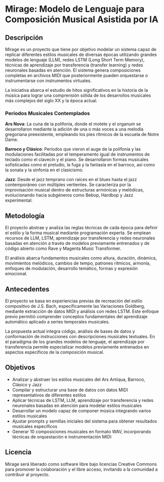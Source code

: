 # Mirage: Modelo de Lenguaje para Composición Musical Asistida por IA

## Descripción

Mirage es un proyecto que tiene por objetivo modelar un sistema capaz de replicar diferentes estilos musicales de diversas épocas utilizando grandes modelos de lenguaje (LLM), redes LSTM (Long Short Term Memory), técnicas de aprendizaje por transferencia (transfer learning) y redes neuronales basadas en atención. El sistema genera composiciones completas en archivos MIDI que posteriormente pueden orquestarse o instrumentarse con instrumentos virtuales.

La iniciativa abarca el estudio de hitos significativos en la historia de la música para lograr una comprensión sólida de los desarrollos musicales más complejos del siglo XX y la época actual.

### Períodos Musicales Contemplados

**Ars Nova**: La cuna de la polifonía, donde el motete y el organum se desarrollaron mediante la adición de una o más voces a una melodía gregoriana preexistente, empleando los pies rítmicos de la escuela de Notre Dame.

**Barroco y Clásico**: Períodos que vieron el auge de la polifonía y las modulaciones facilitadas por el temperamento igual de instrumentos de teclado como el clavecín y el piano. Se desarrollaron formas musicales sofisticadas como el preludio, la fuga y la fantasía en el barroco, así como la sonata y la sinfonía en el clasicismo.

**Jazz**: Desde el jazz temprano con raíces en el blues hasta el jazz contemporáneo con múltiples vertientes. Se caracteriza por la improvisación musical dentro de estructuras armónicas y melódicas, evolucionando hacia subgéneros como Bebop, Hardbop y Jazz experimental.

## Metodología

El proyecto abstrae y analiza las reglas técnicas de cada época para definir el estilo y la forma musical mediante programación experta. Se emplean recursos de LLM, LSTM, aprendizaje por transferencia y redes neuronales basadas en atención a través de modelos previamente entrenados y de código abierto como Rave y Magenta Music Transformer.

El análisis abarca fundamentos musicales como altura, duración, dinámica, movimientos melódicos, cambios de tempo, patrones rítmicos, armonía, enfoques de modulación, desarrollo temático, formas y expresión emocional.

## Antecedentes

El proyecto se basa en experiencias previas de recreación del estilo compositivo de J.S. Bach, específicamente las Variaciones Goldberg, mediante extracción de datos MIDI y análisis con redes LSTM. Este enfoque previo permitió comprender conceptos fundamentales del aprendizaje automático aplicado a series temporales musicales.

La propuesta actual integra código, análisis de bases de datos y conformación de instrucciones con descripciones musicales textuales. En el paradigma de los grandes modelos de lenguaje, el aprendizaje por transferencia permite especializar modelos previamente entrenados en aspectos específicos de la composición musical.

## Objetivos

- Analizar y abstraer los estilos musicales del Ars Antiqua, Barroco, Clásico y Jazz
- Compilar y estructurar una base de datos con datos MIDI representativos de diferentes estilos
- Aplicar técnicas de LSTM, LLM, aprendizaje por transferencia y redes neuronales basadas en atención para modelar estilos musicales
- Desarrollar un modelo capaz de componer música integrando varios estilos musicales
- Ajustar prompts y semillas iniciales del sistema para obtener resultados musicales específicos
- Generar 10 composiciones musicales en formato WAV, incorporando técnicas de orquestación e instrumentación MIDI

## Licencia

Mirage será liberado como software libre bajo licencias Creative Commons para promover la colaboración y el libre acceso, invitando a la comunidad a contribuir al proyecto.
